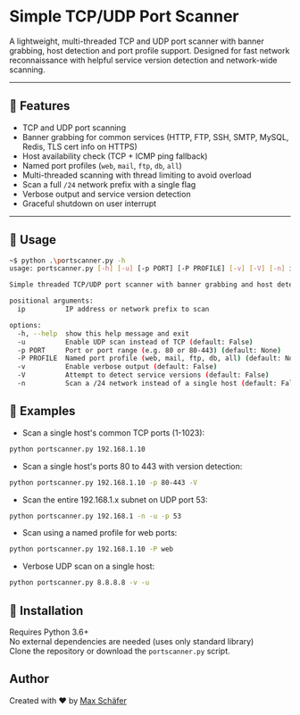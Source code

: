# Simple TCP/UDP Port Scanner

A lightweight, multi-threaded TCP and UDP port scanner with banner grabbing, host detection and port profile support. Designed for fast network reconnaissance with helpful service version detection and network-wide scanning.

---

## 🌟 Features

- TCP and UDP port scanning
- Banner grabbing for common services (HTTP, FTP, SSH, SMTP, MySQL, Redis, TLS cert info on HTTPS)
- Host availability check (TCP + ICMP ping fallback)
- Named port profiles (`web`, `mail`, `ftp`, `db`, `all`)
- Multi-threaded scanning with thread limiting to avoid overload
- Scan a full `/24` network prefix with a single flag
- Verbose output and service version detection
- Graceful shutdown on user interrupt

---

## 🔧 Usage

```bash
~$ python .\portscanner.py -h
usage: portscanner.py [-h] [-u] [-p PORT] [-P PROFILE] [-v] [-V] [-n] ip

Simple threaded TCP/UDP port scanner with banner grabbing and host detection.

positional arguments:
  ip          IP address or network prefix to scan

options:
  -h, --help  show this help message and exit
  -u          Enable UDP scan instead of TCP (default: False)
  -p PORT     Port or port range (e.g. 80 or 80-443) (default: None)
  -P PROFILE  Named port profile (web, mail, ftp, db, all) (default: None)
  -v          Enable verbose output (default: False)
  -V          Attempt to detect service versions (default: False)
  -n          Scan a /24 network instead of a single host (default: False)
```

## 📜 Examples
- Scan a single host's common TCP ports (1-1023):
```bash
python portscanner.py 192.168.1.10
```

- Scan a single host's ports 80 to 443 with version detection:
```bash
python portscanner.py 192.168.1.10 -p 80-443 -V
```

- Scan the entire 192.168.1.x subnet on UDP port 53:
```bash
python portscanner.py 192.168.1 -n -u -p 53
```

- Scan using a named profile for web ports:
```bash
python portscanner.py 192.168.1.10 -P web
```

- Verbose UDP scan on a single host:
```bash
python portscanner.py 8.8.8.8 -v -u
```

## 🧰 Installation
Requires Python 3.6+
<br/>
No external dependencies are needed (uses only standard library)
<br/>
Clone the repository or download the `portscanner.py` script.

## Author
Created with ♥️ by [Max Schäfer](https://github.com/maxi-schaefer)
